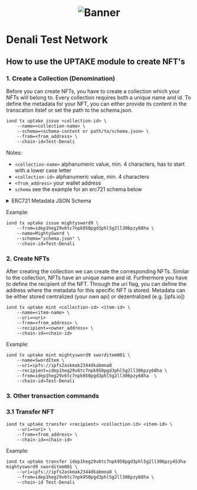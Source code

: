 <h1><p align="center"><img alt="Banner" src="Denali.png" /></p></h1>

# Denali Test Network

## How to use the UPTAKE module to create NFT's

### 1. Create a Collection (Denomination)

Before you can create NFTs, you have to create a collection which your NFTs will belong to. Every collection requires both a unique name and id. 
To define the metadata for your NFT, you can either provide its content in the transcation itslef or set the path to the schema.json.

```
iond tx uptake issue <collection-id> \
	--name=<collection-name> \
	--schema=<schema-content or path/to/schema.json> \	
	--from=<from_address> \
	--chain-id=Test-Denali
```

Notes:
- `<collection-name>` alphanumeric value, min. 4 characters, has to start with a lower case letter
- `<collection-id>` alphanumeric value, min. 4 characters
- `<from_address>` your wallet address
- `schema` see the example for an erc721 schema below

<details>
  
  <summary>ERC721 Metadata JSON Schema</summary>
  
  ```
  {
    "title": "Asset Metadata",
    "type": "object",
    "properties": {
        "name": {
            "type": "string",
            "description": "Identifies the asset to which this NFT represents",
        },
        "description": {
            "type": "string",
            "description": "Describes the asset to which this NFT represents",
        },
        "image": {
            "type": "string",
            "description": "A URI pointing to a resource with mime type image/* representing the asset to which this NFT represents. Consider making any images at a width between 320 and 1080 pixels and aspect ratio between 1.91:1 and 4:5 inclusive.",
        }
    }
}
  ```
  
</details>

Example:
```
iond tx uptake issue mightysword9 \
	--from=idep1heg29v6tc7npk950pgd3phl5g2ll306pzy68ha \
	--name=MightySword \
	--schema="schema.json" \
	--chain-id=Test-Denali
```

### 2. Create NFTs

After creating the collection we can create the corresponding NFTs. Similar to the collection, NFTs have an unique name and id. Furthermore you have to define the recipient of the NFT.
Through the uri flag, you can define the address where the metadata for this specific NFT is stored. Metadata can be either stored centralized (your own api) or dezentralized (e.g. [ipfs.io])

```
iond tx uptake mint <collection-id> <item-id> \
	--name=<item-name> \
  	--uri=<uri>
	--from=<from_address> \
	--recipient=<owner_address> \
	--chain-id=<chain-id>
```

Example:

```
iond tx uptake mint mightysword9 sworditem001 \
	--name=SwordItem \
	--uri=ipfs://ipfs2askmak2344dkabmna0
	--recipient=idep1heg29v6tc7npk950pgd3phl5g2ll306pzy68ha \
	--from=idep1heg29v6tc7npk950pgd3phl5g2ll306pzy68ha  \
	--chain-id=Test-Denali
```

### 3. Other transaction commands

### 3.1 Transfer NFT

```
iond tx uptake transfer <recipient> <collection-id> <item-id> \
	--uri=<uri> \
	--from=<from_address> \
	--chain-id=<chain-id>
```
Example:

```
iond tx uptake transfer idep1heg29v6tc7npk950pgd3phl5g2ll306pzy453ha mightysword9 sworditem001 \
	--uri=ipfs://ipfs2askmak2344dkabmna0 \
	--from=idep1heg29v6tc7npk950pgd3phl5g2ll306pzy68ha \
	--chain-id Test-Denali
```
